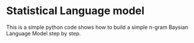 # Statistical Language model

This is a simple python code shows how to build a simple n-gram Baysian Language Model step by step.
